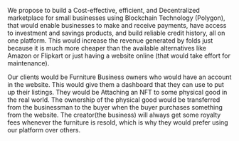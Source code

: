 We propose to build a Cost-effective, efficient, and Decentralized marketplace for small businesses using Blockchain Technology (Polygon), that would enable businesses to make and receive payments, have access to investment and savings products, and build reliable credit history, all on one platform.
This would increase the revenue generated by folds just because it is much more cheaper than the available alternatives like Amazon or Flipkart or just having a website online (that would take effort for maintenance).


Our clients would be Furniture Business owners who would have an account in the website. This would give them a dashboard that they can use to put up their listings. They would be Attaching an NFT to some physical good in the real world. The ownership of the physical good would be transferred from the businessman to the buyer when the buyer purchases something from the website. The creator(the business) will always get some royalty fees whenever the furniture is resold, which is why they would prefer using our platform over others.


